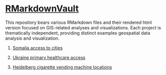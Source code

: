# [RMarkdownVault](https://maze2point0.github.io/RMarkdownVault/)

This repository bears various RMarkdown files and their rendered html version focused on GIS-related analyses and visualizations. Each project is thematically independent, providing distinct examples geospatial data analysis and visualization.

1.  [Somalia access to cities](https://maze2point0.github.io/RMarkdownVault/city_access_somalia.html)

2.  [Ukraine primary healthcare access](https://maze2point0.github.io/RMarkdownVault/ukr_primary_health.html)

3.  [Heidelberg cigarette vending machine locations](https://maze2point0.github.io/RMarkdownVault/cvm_heidelberg.html)
